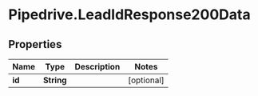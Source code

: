 # Pipedrive.LeadIdResponse200Data

## Properties

Name | Type | Description | Notes
------------ | ------------- | ------------- | -------------
**id** | **String** |  | [optional] 


